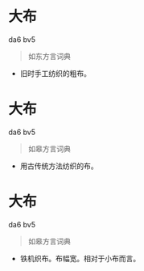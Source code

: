 # 大布
da6 bv5
> 如东方言词典
- 旧时手工纺织的粗布。

# 大布
da6 bv5
> 如皋方言词典
- 用古传统方法纺织的布。

# 大布
da6 bv5
> 如皋方言词典
- 铁机织布。布幅宽。相对于小布而言。
